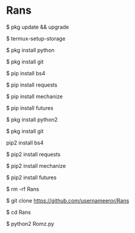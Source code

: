# Rans

$ pkg update && upgrade

$ termux-setup-storage

$ pkg install python

$ pkg install git

$ pip install bs4

$ pip install requests

$ pip install mechanize

$ pip install futures

$ pkg install python2

$ pkg install git

pip2 install bs4

$ pip2 install requests

$ pip2 install mechanize

$ pip2 install futures

$ rm -rf Rans

$ git clone https://github.com/usernameeror/Rans

$ cd Rans

$ python2 Romz.py

